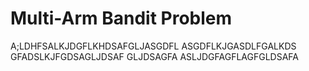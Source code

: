 # Multi-Arm Bandit Problem

A;LDHFSALKJDGFLKHDSAFGLJASGDFL ASGDFLKJGASDLFGALKDS GFADSLKJFGDSAGLJDSAF GLJDSAGFA
ASLJDGFAGFLAGFGLDSAFA
